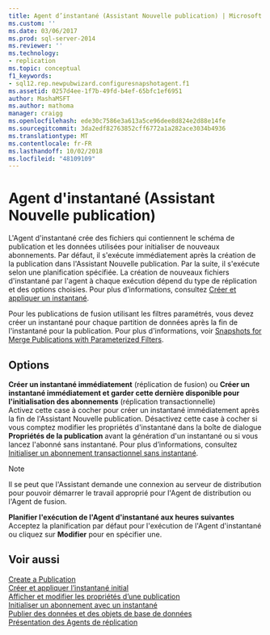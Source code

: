 ```yaml
---
title: Agent d’instantané (Assistant Nouvelle publication) | Microsoft Docs
ms.custom: ''
ms.date: 03/06/2017
ms.prod: sql-server-2014
ms.reviewer: ''
ms.technology:
- replication
ms.topic: conceptual
f1_keywords:
- sql12.rep.newpubwizard.configuresnapshotagent.f1
ms.assetid: 0257d4ee-1f7b-49fd-b4ef-65bfc1ef6951
author: MashaMSFT
ms.author: mathoma
manager: craigg
ms.openlocfilehash: ede30c7586e3a613a5ce96dee8d824e2d88e14fe
ms.sourcegitcommit: 3da2edf82763852cff6772a1a282ace3034b4936
ms.translationtype: MT
ms.contentlocale: fr-FR
ms.lasthandoff: 10/02/2018
ms.locfileid: "48109109"
---
```

# <a name="snapshot-agent-new-publication-wizard"></a>Agent d'instantané (Assistant Nouvelle publication)
  L'Agent d'instantané crée des fichiers qui contiennent le schéma de publication et les données utilisées pour initialiser de nouveaux abonnements. Par défaut, il s'exécute immédiatement après la création de la publication dans l'Assistant Nouvelle publication. Par la suite, il s'exécute selon une planification spécifiée. La création de nouveaux fichiers d'instantané par l'agent à chaque exécution dépend du type de réplication et des options choisies. Pour plus d’informations, consultez [Créer et appliquer un instantané](create-and-apply-the-snapshot.md).  
  
 Pour les publications de fusion utilisant les filtres paramétrés, vous devez créer un instantané pour chaque partition de données après la fin de l'instantané pour la publication. Pour plus d'informations, voir [Snapshots for Merge Publications with Parameterized Filters](snapshots-for-merge-publications-with-parameterized-filters.md).  
  
## <a name="options"></a>Options  
 **Créer un instantané immédiatement** (réplication de fusion) ou **Créer un instantané immédiatement et garder cette dernière disponible pour l'initialisation des abonnements** (réplication transactionnelle)  
 Activez cette case à cocher pour créer un instantané immédiatement après la fin de l'Assistant Nouvelle publication. Désactivez cette case à cocher si vous comptez modifier les propriétés d'instantané dans la boîte de dialogue **Propriétés de la publication** avant la génération d'un instantané ou si vous lancez l'abonné sans instantané. Pour plus d’informations, consultez [Initialiser un abonnement transactionnel sans instantané](initialize-a-transactional-subscription-without-a-snapshot.md).  
  
> [!NOTE]  
>  Il se peut que l'Assistant demande une connexion au serveur de distribution pour pouvoir démarrer le travail approprié pour l'Agent de distribution ou l'Agent de fusion.  
  
 **Planifier l'exécution de l'Agent d'instantané aux heures suivantes**  
 Acceptez la planification par défaut pour l'exécution de l'Agent d'instantané ou cliquez sur **Modifier** pour en spécifier une.  
  
## <a name="see-also"></a>Voir aussi  
 [Create a Publication](publish/create-a-publication.md)   
 [Créer et appliquer l’instantané initial](create-and-apply-the-initial-snapshot.md)   
 [Afficher et modifier les propriétés d’une publication](publish/view-and-modify-publication-properties.md)   
 [Initialiser un abonnement avec un instantané](initialize-a-subscription-with-a-snapshot.md)   
 [Publier des données et des objets de base de données](publish/publish-data-and-database-objects.md)   
 [Présentation des Agents de réplication](agents/replication-agents-overview.md)  
  
  
